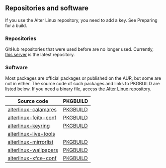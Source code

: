 ## Repositories and software

If you use the Alter Linux repository, you need to add a key. See Preparing for a build.

### Repositories

GitHub repositories that were used before are no longer used. Currently, [this server](https://xn--d-8o2b.com/repo/) is the latest repository.

### Software

Most packages are official packages or published on the AUR, but some are not in either. The source code of such packages and links to PKGBUILD are listed below.
If you need a binary file, access [the Alter Linux repository](https://xn--d-8o2b.com/repo/alter-stable/x86_64/).

| Source code                                                                                                                       | PKGBUILD                                                                                                             |
| --------------------------------------------------------------------------------------------------------------------------------- | -------------------------------------------------------------------------------------------------------------------- |
| [alterlinux-calamares](https://github.com/FascodeNet/alterlinux-calamares)                                                        | [PKGBUILD](https://github.com/FascodeNet/alterlinux-pkgbuilds/tree/master/alter-stable/x86_64/alterlinux-calamares)  |
| [alterlinux-fcitx-conf](https://github.com/FascodeNet/alterlinux-fcitx-conf)                                                      | [PKGBUILD](https://github.com/FascodeNet/alterlinux-pkgbuilds/tree/master/alter-stable/x86_64/alterlinux-fcitx-conf) |
| [alterlinux-keyring](https://github.com/FascodeNet/alterlinux-keyring)                                                            | [PKGBUILD](https://github.com/FascodeNet/alterlinux-pkgbuilds/tree/master/alter-stable/x86_64/alterlinux-keyring)    |
| [alterlinux-live-tools](https://github.com/FascodeNet/alterlinux-live-tools)                                                      |                                                                                                                      |
| [alterlinux-mirrorlist](https://github.com/FascodeNet/alterlinux-pkgbuilds/tree/master/alter-stable/x86_64/alterlinux-mirrorlist) | [PKGBUILD](https://github.com/FascodeNet/alterlinux-pkgbuilds/tree/master/alter-stable/x86_64/alterlinux-mirrorlist) |
| [alterlinux-wallpapers](https://github.com/FascodeNet/alterlinux-pkgbuilds/tree/master/alter-stable/x86_64/alterlinux-wallpapers) | [PKGBUILD](https://github.com/FascodeNet/alterlinux-pkgbuilds/tree/master/alter-stable/x86_64/alterlinux-wallpapers) |
| [alterlinux-xfce-conf](https://github.com/FascodeNet/alterlinux-xfce-conf)                                                        | [PKGBUILD](https://github.com/FascodeNet/alterlinux-pkgbuilds/tree/master/alter-stable/x86_64/alterlinux-xfce-conf)  |